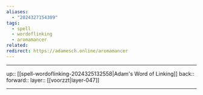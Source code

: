 ```yaml
---
aliases:
  - "2024327154309"
tags:
  - spell
  - wordoflinking
  - aromamancer
related: 
redirect: https://adamesch.online/aromamancer
---
```




***

up:: [[spell-wordoflinking-2024325132558|Adam's Word of Linking]]
back:: 
forward:: 
layer:: [[voorzzt|layer-047]]

***
